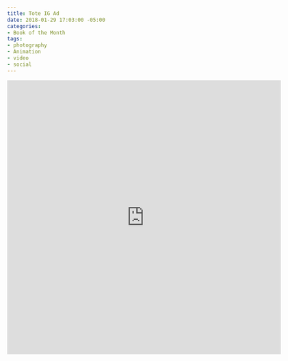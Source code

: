 ```yaml
---
title: Tote IG Ad
date: 2018-01-29 17:03:00 -05:00
categories:
- Book of the Month
tags:
- photography
- Animation
- video
- social
---
```


<div class="video-square">
	<iframe src="https://player.vimeo.com/video/253260323?autoplay=1&loop=1&autopause=0" width="640" height="640" frameborder="0" webkitallowfullscreen mozallowfullscreen allowfullscreen></iframe>
</div>